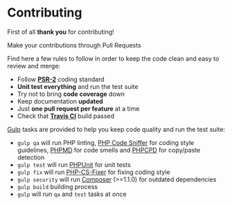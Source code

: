 # Contributing

First of all **thank you** for contributing!

Make your contributions through Pull Requests

Find here a few rules to follow in order to keep the code clean and easy to review and merge:

- Follow **[PSR-2](https://github.com/php-fig/fig-standards/blob/master/accepted/PSR-2-coding-style-guide.md)** coding standard
- **Unit test everything** and run the test suite
- Try not to bring **code coverage** down
- Keep documentation **updated**
- Just **one pull request per feature** at a time
- Check that **[Travis CI](https://travis-ci.org/juliangut/doctrine-repositories)** build passed

[Gulp](http://gulpjs.com/) tasks are provided to help you keep code quality and run the test suite:

- `gulp qa` will run PHP linting, [PHP Code Sniffer](https://github.com/squizlabs/PHP_CodeSniffer) for coding style guidelines, [PHPMD](https://github.com/phpmd/phpmd) for code smells and [PHPCPD](https://github.com/sebastianbergmann/phpcpd) for copy/paste detection
- `gulp test` will run [PHPUnit](https://github.com/sebastianbergmann/phpunit) for unit tests
- `gulp fix` will run [PHP-CS-Fixer](https://github.com/FriendsOfPhp/PHP-CS-Fixer) for fixing coding style
- `gulp security` will run [Composer](https://getcomposer.org) (>=1.1.0) for outdated dependencies
- `gulp build` building process
- `gulp` will run `qa` and `test` tasks at once
